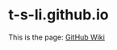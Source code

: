 # t-s-li.github.io
This is the page: [GitHub Wiki](https://github.com/t-s-li/t-s-li.github.io/wiki)
